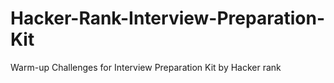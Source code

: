 # Hacker-Rank-Interview-Preparation-Kit
Warm-up Challenges for  Interview Preparation Kit by Hacker rank
